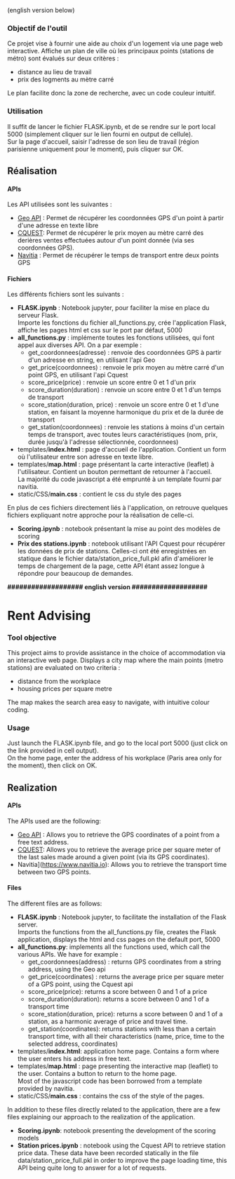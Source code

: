 (english version below)


### Objectif de l'outil
Ce projet vise à fournir une aide au choix d'un logement via une page web interactive. Affiche un plan de ville où les principaux points (stations de métro) sont évalués sur deux critères :
- distance au lieu de travail
- prix des logments au mètre carré  

Le plan facilite donc la zone de recherche, avec un code couleur intuitif.

### Utilisation
Il suffit de lancer le fichier FLASK.ipynb, et de se rendre sur le port local 5000 (simplement cliquer sur le lien fourni en output de cellule).  
Sur la page d'accueil, saisir l'adresse de son lieu de travail (région parisienne uniquement pour le moment), puis cliquer sur OK.

## Réalisation

#### APIs
Les API utilisées sont les suivantes :
- [Geo API](https://geo.api.gouv.fr/adresse) : Permet de récupérer les coordonnées GPS d'un point à partir d'une adresse en texte libre
- [CQUEST](https://www.data.gouv.fr/fr/reuses/micro-api-dvf-demande-de-valeurs-foncieres/): Permet de récupérer le prix moyen au mètre carré des derières ventes effectuées autour d'un point donnée (via ses coordonnées GPS).
- [Navitia](https://www.navitia.io) : Permet de récupérer le temps de transport entre deux points GPS

####  Fichiers
Les différents fichiers sont les suivants :
- **FLASK.ipynb** : Notebook jupyter, pour faciliter la mise en place du serveur Flask.  
    Importe les fonctions du fichier all_functions.py, crée l'application Flask, affiche les pages html et css sur le port par défaut, 5000
- **all_functions.py** : implémente toutes les fonctions utilisées, qui font appel aux diverses API. On a par exemple :
    - get_coordonnees(adresse) : renvoie des coordonnées GPS à partir d'un adresse en string, en utilisant l'api Geo
    - get_price(coordonnees) : renvoie le prix moyen au mètre carré d'un point GPS, en utilisant l'api Cquest
    - score_price(price) : renvoie un score entre 0 et 1 d'un prix
    - score_duration(duration) : renvoie un score entre 0 et 1 d'un temps de transport
    - score_station(duration, price) : renvoie un score entre 0 et 1 d'une station, en faisant la moyenne harmonique du prix et de la durée de transport
    - get_station(coordonnees) : renvoie les stations à moins d'un certain temps de transport, avec toutes leurs caractéristiques (nom, prix, durée jusqu'à l'adresse sélectionnée, coordonnees)
- templates/**index.html** : page d'accueil de l'application. Contient un form où l'utilisateur entre son adresse en texte libre.
- templates/**map.html** : page présentant la carte interactive (leaflet) à l'utilisateur.
    Contient un bouton permettant de retourner à l'accueil.  
    La majorité du code javascript a été emprunté à un template fourni par navitia.  
- static/CSS/**main.css** : contient le css du style des pages

En plus de ces fichiers directement liés à l'application, on retrouve quelques fichiers expliquant notre approche pour la réalisation de celle-ci.
- **Scoring.ipynb** : notebook présentant la mise au point des modèles de scoring
- **Prix des stations.ipynb** : notebook utilisant l'API Cquest pour récupérer les données de prix de stations. Celles-ci ont été enregistrées en statique dans le fichier data/station_price_full.pkl afin d'améliorer le temps de chargement de la page, cette API étant assez longue à répondre pour beaucoup de demandes.

  
    
      
        
        
        
**################### english version ###################**
# Rent Advising

### Tool objective
This project aims to provide assistance in the choice of accommodation via an interactive web page. Displays a city map where the main points (metro stations) are evaluated on two criteria :
- distance from the workplace
- housing prices per square metre  

The map makes the search area easy to navigate, with intuitive colour coding.

### Usage
Just launch the FLASK.ipynb file, and go to the local port 5000 (just click on the link provided in cell output).  
On the home page, enter the address of his workplace (Paris area only for the moment), then click on OK.

## Realization

#### APIs
The APIs used are the following:
- [Geo API](https://geo.api.gouv.fr/adresse) : Allows you to retrieve the GPS coordinates of a point from a free text address.
- [CQUEST](https://www.data.gouv.fr/fr/reuses/micro-api-dvf-demande-de-valeurs-foncieres/): Allows you to retrieve the average price per square meter of the last sales made around a given point (via its GPS coordinates).
- Navitia](https://www.navitia.io): Allows you to retrieve the transport time between two GPS points.

#### Files
The different files are as follows:
- **FLASK.ipynb** : Notebook jupyter, to facilitate the installation of the Flask server.  
    Imports the functions from the all_functions.py file, creates the Flask application, displays the html and css pages on the default port, 5000
- **all_functions.py**: implements all the functions used, which call the various APIs. We have for example :
    - get_coordonnees(address) : returns GPS coordinates from a string address, using the Geo api
    - get_price(coordinates) : returns the average price per square meter of a GPS point, using the Cquest api
    - score_price(price): returns a score between 0 and 1 of a price
    - score_duration(duration): returns a score between 0 and 1 of a transport time
    - score_station(duration, price): returns a score between 0 and 1 of a station, as a harmonic average of price and travel time.
    - get_station(coordinates): returns stations with less than a certain transport time, with all their characteristics (name, price, time to the selected address, coordinates)
- templates/**index.html**: application home page. Contains a form where the user enters his address in free text.
- templates/**map.html** : page presenting the interactive map (leaflet) to the user.
    Contains a button to return to the home page.  
    Most of the javascript code has been borrowed from a template provided by navitia.  
- static/CSS/**main.css** : contains the css of the style of the pages.

In addition to these files directly related to the application, there are a few files explaining our approach to the realization of the application.
- **Scoring.ipynb**: notebook presenting the development of the scoring models
- **Station prices.ipynb** : notebook using the Cquest API to retrieve station price data. These data have been recorded statically in the file data/station_price_full.pkl in order to improve the page loading time, this API being quite long to answer for a lot of requests.

